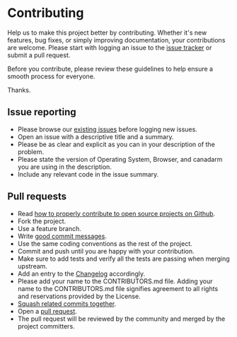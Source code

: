 # Contributing

Help us to make this project better by contributing. Whether it's new features, bug fixes, or simply improving documentation, your contributions are welcome. Please start with logging an issue to the [issue tracker][1] or submit a pull request.

Before you contribute, please review these guidelines to help ensure a smooth process for everyone.

Thanks.

## Issue reporting

* Please browse our [existing issues](https://github.com/cerner/canadarm/issues) before logging new issues.
* Open an issue with a descriptive title and a summary.
* Please be as clear and explicit as you can in your description of the problem.
* Please state the version of Operating System, Browser, and canadarm you are using in the description.
* Include any relevant code in the issue summary.

## Pull requests

* Read [how to properly contribute to open source projects on Github][2].
* Fork the project.
* Use a feature branch.
* Write [good commit messages][3].
* Use the same coding conventions as the rest of the project.
* Commit and push until you are happy with your contribution.
* Make sure to add tests and verify all the tests are passing when merging upstream.
* Add an entry to the [Changelog](CHANGELOG.md) accordingly.
* Please add your name to the CONTRIBUTORS.md file. Adding your name to the CONTRIBUTORS.md file signifies agreement to all rights and reservations provided by the License.
* [Squash related commits together][4].
* Open a [pull request][5].
* The pull request will be reviewed by the community and merged by the project committers.

[1]: https://github.com/cerner/canadarm/issues
[2]: http://gun.io/blog/how-to-github-fork-branch-and-pull-request
[3]: http://tbaggery.com/2008/04/19/a-note-about-git-commit-messages.html
[4]: http://gitready.com/advanced/2009/02/10/squashing-commits-with-rebase.html
[5]: https://help.github.com/articles/using-pull-requests